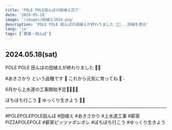 ```yaml
---
title: 'POLE POLE田んぼの田植え完了'
date: '2024-05-18'
image: '/images/田植え2024.png'
description: 'POLE POLE 田んぼの田植えが終わりました 🥵💦...詳細を表示'
lang: 'ja'
tags: ['農業・田んぼ']
---
```


## 2024.05.18(sat)

POLE POLE
田んぼの田植えが終わりました 🥵💦

#あきさかり という品種です 🌾
これから元気に育ってね 🍙ˊ˗

6月から上水道の工事開始予定👷🏻‍♂️🚧

ぼちぼち行こう 👣
ゆっくり生きよう 🐢➿

---

#POLEPOLEPOLE田んぼ #田植え #あきさかり #上水道工事 #薪窯PIZZAPOLEPOLE #薪窯ピッツァポレポレ #ぼちぼち行こう #ゆっくり生きよう
